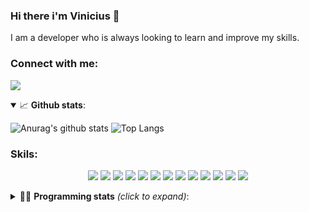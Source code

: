 ### Hi there i'm Vinicius 👋

I am a developer who is always looking to learn and improve my skills.

### Connect with me:

[<img src="https://img.shields.io/badge/linkedin-%230077B5.svg?&style=for-the-badge&logo=linkedin&logoColor=white" />][linkedin]

<details open>
  <summary>📈 <b>Github stats</b>:</summary>
 
 ![Anurag's github stats](https://github-readme-stats-tau-nine.vercel.app/api?username=v-rapha&hide=contribs,prs&show_icons=true&theme=onedark&count_private=true)
 ![Top Langs](https://github-readme-stats-tau-nine.vercel.app/api/top-langs/?username=v-rapha&layout=compact&theme=onedark)

 </details>

### Skils:
<p align="center">
 <img src="https://img.shields.io/badge/node.js%20-%2343853D.svg?&style=for-the-badge&logo=node.js&logoColor=white" />
 <img src="https://img.shields.io/badge/javascript%20-%23323330.svg?&style=for-the-badge&logo=javascript&logoColor=%23F7DF1E" />
 <img src="https://img.shields.io/badge/typescript%20-%23007ACC.svg?&style=for-the-badge&logo=typescript&logoColor=white" />
 <img src="https://img.shields.io/badge/html5%20-%23E34F26.svg?&style=for-the-badge&logo=html5&logoColor=white" />
 <img src="https://img.shields.io/badge/css3%20-%231572B6.svg?&style=for-the-badge&logo=css3&logoColor=white" />
 <img src="https://img.shields.io/badge/java-%23ED8B00.svg?&style=for-the-badge&logo=java&logoColor=white" />
 <img src="https://img.shields.io/badge/express.js%20-%23404d59.svg?&style=for-the-badge" />
 <img src="https://img.shields.io/badge/react%20-%2320232a.svg?&style=for-the-badge&logo=react&logoColor=%2361DAFB" />
 <img src="https://img.shields.io/badge/react_native%20-%2320232a.svg?&style=for-the-badge&logo=react&logoColor=%2361DAFB" />
 <img src="https://img.shields.io/badge/spring%20-%236DB33F.svg?&style=for-the-badge&logo=spring&logoColor=white" />
 <img src="https://img.shields.io/badge/postgres-%23316192.svg?&style=for-the-badge&logo=postgresql&logoColor=white" />
 <img src="https://img.shields.io/badge/MongoDB-%234ea94b.svg?&style=for-the-badge&logo=mongodb&logoColor=white" />
 <img src="https://img.shields.io/badge/git-%23F05032.svg?&style=for-the-badge&logo=Git&logoColor=white" />
</p>

<details>
  <summary>👩‍💻 <b>Programming stats</b> <em>(click to expand)</em>:</summary>
  <br/>

<!--START_SECTION:waka-->
![Profile Views](http://img.shields.io/badge/Profile%20Views-184-blue)

![Lines of code](https://img.shields.io/badge/From%20Hello%20World%20I%27ve%20Written-431651%20lines%20of%20code-blue)

**🐱 My Github Data** 

> 🏆 334 Contributions in the Year 2020
 > 
> 📦 54.8 kB Used in Github's Storage 
 > 
> 💼 Opted to Hire
 > 
> 📜 12 Public Repositories
 > 
> 🔑 11 Private Repositories 

**I'm a Night 🦉** 

```text
🌞 Morning    37 commits     ███░░░░░░░░░░░░░░░░░░░░░░   12.98% 
🌆 Daytime    83 commits     ███████░░░░░░░░░░░░░░░░░░   29.12% 
🌃 Evening    130 commits    ███████████░░░░░░░░░░░░░░   45.61% 
🌙 Night      35 commits     ███░░░░░░░░░░░░░░░░░░░░░░   12.28%

```
📅 **I'm Most Productive on Friday** 

```text
Monday       45 commits     ████░░░░░░░░░░░░░░░░░░░░░   15.79% 
Tuesday      30 commits     ██░░░░░░░░░░░░░░░░░░░░░░░   10.53% 
Wednesday    29 commits     ██░░░░░░░░░░░░░░░░░░░░░░░   10.18% 
Thursday     51 commits     ████░░░░░░░░░░░░░░░░░░░░░   17.89% 
Friday       70 commits     ██████░░░░░░░░░░░░░░░░░░░   24.56% 
Saturday     33 commits     ███░░░░░░░░░░░░░░░░░░░░░░   11.58% 
Sunday       27 commits     ██░░░░░░░░░░░░░░░░░░░░░░░   9.47%

```


📊 **This Week I Spent My Time On** 

```text
💬 Programming Languages: 
No Activity Tracked This Week

🔥 Editors: 
No Activity Tracked This Week

💻 Operating System: 
No Activity Tracked This Week

```

**I Mostly Code in JavaScript** 

```text
JavaScript               8 repos             ███████████░░░░░░░░░░░░░░   44.44% 
TypeScript               5 repos             ███████░░░░░░░░░░░░░░░░░░   27.78% 
Java                     3 repos             ████░░░░░░░░░░░░░░░░░░░░░   16.67% 
HTML                     2 repos             ██░░░░░░░░░░░░░░░░░░░░░░░   11.11%

```



<!--END_SECTION:waka-->
</details>

[linkedin]: https://linkedin.com/in/vinicius-raphael
